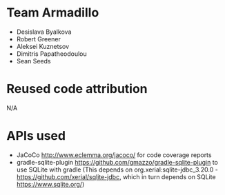 # Team Armadillo
- Desislava Byalkova
- Robert Greener
- Aleksei Kuznetsov
- Dimitris Papatheodoulou
- Sean Seeds

# Reused code attribution
N/A

# APIs used
- JaCoCo http://www.eclemma.org/jacoco/ for code coverage reports
- gradle-sqlite-plugin https://github.com/gmazzo/gradle-sqlite-plugin to use SQLite with gradle (This depends on org.xerial:sqlite-jdbc_3.20.0 - https://github.com/xerial/sqlite-jdbc, which in turn depends on SQLite https://www.sqlite.org/)
